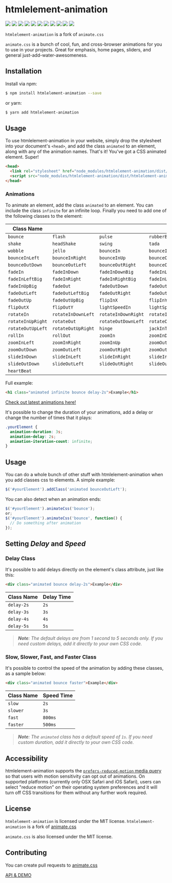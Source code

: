 # htmlelement-animation

  <div style="display:inline">
    <a target="_blank" title="build" href="https://travis-ci.org/Sylvain59650/htmlelement-animation"><img src="https://travis-ci.org/Sylvain59650/htmlelement-animation.png?branch=master" /></a>
    <a target="_blank" title="version" href="https://www.npmjs.com/package/htmlelement-animation"><img src="https://img.shields.io/npm/v/htmlelement-animation.svg" /></a>
    <a target="_blank" title="package" href="https://github.com/Sylvain59650/htmlelement-animation"><img src="https://img.shields.io/github/package-json/v/Sylvain59650/htmlelement-animation.svg" /></a>
    <a target="_blank" title="dependencies" href="https://david-dm.org/Sylvain59650/htmlelement-animation"><img src="https://img.shields.io/david/Sylvain59650/htmlelement-animation.svg" /></a>
    <a target="_blank" title="dependencies graph" href="http://npm.anvaka.com/#/view/2d/htmlelement-animation"><img src="https://img.shields.io/badge/dependencies-graph-blue.svg" /></a>
    <img src="https://img.shields.io/bundlephobia/min/htmlelement-animation.svg" />
    <img src="https://img.shields.io/badge/eslint-ok-blue.svg" />
 <a href="https://codeclimate.com/github/Sylvain59650/htmlelement-animation/maintainability"><img src="https://api.codeclimate.com/v1/badges/9a5fe2dbf9814c520e21/maintainability" /></a>
    <a target="_blank" title="tests" href="https://sylvain59650.github.io/htmlelement-animation/"><img src="https://img.shields.io/badge/tests-passing-brightgreen.svg" /></a>
    <img src="https://img.shields.io/npm/l/htmlelement-animation.svg" />
    <img src="https://hits.dwyl.com/Sylvain59650/htmlelement-animation.svg" />
  </div>



`htmlelement-animation` is a fork of `animate.css`

`animate.css` is a bunch of cool, fun, and cross-browser animations for you to use in your projects. Great for emphasis, home pages, sliders, and general just-add-water-awesomeness.


## Installation

Install via npm:

```bash
$ npm install htmlelement-animation --save
```

or yarn:

```bash
$ yarn add htmlelement-animation
```


## Usage

To use htmlelement-animation in your website, simply drop the stylesheet into your document's `<head>`, and add the class `animated` to an element, along with any of the animation names. That's it! You've got a CSS animated element. Super!

```html
<head>
  <link rel="stylesheet" href="node_modules/htmlelement-animation/dist/htmlelement-animation.min.css" />
  <script src="node_modules/htmlelement-animation/dist/htmlelement-animation.min.js"></script>
</head>
```


### Animations

To animate an element, add the class `animated` to an element. You can include the class `infinite` for an infinite loop. Finally you need to add one of the following classes to the element:

| Class Name        |                    |                     |                      |
| ----------------- | ------------------ | ------------------- | -------------------- |
| `bounce`          | `flash`            | `pulse`             | `rubberBand`         |
| `shake`           | `headShake`        | `swing`             | `tada`               |
| `wobble`          | `jello`            | `bounceIn`          | `bounceInDown`       |
| `bounceInLeft`    | `bounceInRight`    | `bounceInUp`        | `bounceOut`          |
| `bounceOutDown`   | `bounceOutLeft`    | `bounceOutRight`    | `bounceOutUp`        |
| `fadeIn`          | `fadeInDown`       | `fadeInDownBig`     | `fadeInLeft`         |
| `fadeInLeftBig`   | `fadeInRight`      | `fadeInRightBig`    | `fadeInUp`           |
| `fadeInUpBig`     | `fadeOut`          | `fadeOutDown`       | `fadeOutDownBig`     |
| `fadeOutLeft`     | `fadeOutLeftBig`   | `fadeOutRight`      | `fadeOutRightBig`    |
| `fadeOutUp`       | `fadeOutUpBig`     | `flipInX`           | `flipInY`            |
| `flipOutX`        | `flipOutY`         | `lightSpeedIn`      | `lightSpeedOut`      |
| `rotateIn`        | `rotateInDownLeft` | `rotateInDownRight` | `rotateInUpLeft`     |
| `rotateInUpRight` | `rotateOut`        | `rotateOutDownLeft` | `rotateOutDownRight` |
| `rotateOutUpLeft` | `rotateOutUpRight` | `hinge`             | `jackInTheBox`       |
| `rollIn`          | `rollOut`          | `zoomIn`            | `zoomInDown`         |
| `zoomInLeft`      | `zoomInRight`      | `zoomInUp`          | `zoomOut`            |
| `zoomOutDown`     | `zoomOutLeft`      | `zoomOutRight`      | `zoomOutUp`          |
| `slideInDown`     | `slideInLeft`      | `slideInRight`      | `slideInUp`          |
| `slideOutDown`    | `slideOutLeft`     | `slideOutRight`     | `slideOutUp`         |
| `heartBeat`       |

Full example:

```html
<h1 class="animated infinite bounce delay-2s">Example</h1>
```

[Check out latest animations here!](https://daneden.github.io/animate.css/)

It's possible to change the duration of your animations, add a delay or change the number of times that it plays:

```css
.yourElement {
  animation-duration: 3s;
  animation-delay: 2s;
  animation-iteration-count: infinite;
}
```

## Usage

You can do a whole bunch of other stuff with htmlelement-animation when you add classes css to elements. A simple example:

```javascript
$('#yourElement').addClass('animated bounceOutLeft');
```

You can also detect when an animation ends:


```javascript
$('#yourElement').animateCss('bounce');
or;
$('#yourElement').animateCss('bounce', function() {
  // Do something after animation
});
```

## Setting _Delay_ and _Speed_

### Delay Class

It's possible to add delays directly on the element's class attribute, just like this:

```html
<div class="animated bounce delay-2s">Example</div>
```

| Class Name | Delay Time |
| ---------- | ---------- |
| `delay-2s` | `2s`       |
| `delay-3s` | `3s`       |
| `delay-4s` | `4s`       |
| `delay-5s` | `5s`       |

> _**Note**: The default delays are from 1 second to 5 seconds only. If you need custom delays, add it directly to your own CSS code._

### Slow, Slower, Fast, and Faster Class

It's possible to control the speed of the animation by adding these classes, as a sample below:

```html
<div class="animated bounce faster">Example</div>
```

| Class Name | Speed Time |
| ---------- | ---------- |
| `slow`     | `2s`       |
| `slower`   | `3s`       |
| `fast`     | `800ms`    |
| `faster`   | `500ms`    |

> _**Note**: The `animated` class has a default speed of `1s`. If you need custom duration, add it directly to your own CSS code._


## Accessibility

htmlelement-animation supports the [`prefers-reduced-motion` media query](https://webkit.org/blog/7551/responsive-design-for-motion/) so that users with motion sensitivity can opt out of animations. On supported platforms (currently only OSX Safari and iOS Safari), users can select "reduce motion" on their operating system preferences and it will turn off CSS transitions for them without any further work required.

## License

`htmlelement-animation` is licensed under the MIT license. 
`htmlelement-animation` is a fork of <a href="https://github.com/daneden/animate.css">animate.css</a>

`animate.css` is also licensed under the MIT license.

## Contributing

You can create pull requests to <a href="https://github.com/daneden/animate.css">animate.css</a>

<a href="https://sylvain59650.github.io/htmlelement-animation/index.html">API & DEMO</a>